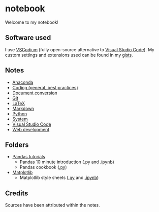# notebook

Welcome to my notebook! 

## Software used 

I use [VSCodium](https://vscodium.github.io/) (fully open-source alternative to [Visual Studio Code](https://code.visualstudio.com/)). My custom settings and extensions used can be found in my [gists](https://gist.github.com/nmstreethran). 

## Notes

- [Anaconda](anaconda-prompts.md)
- [Coding (general, best practices)](coding-notes.md)
- [Document conversion](doc-conversion-notes.md)
- [Git](git-notes.md)
- [LaTeX](latex-notes.md)
- [Markdown](markdown-notes.md)
- [Python](python-notes.md)
- [System](system-notes.md)
- [Visual Studio Code](vscode-notes.md)
- [Web development](webdev-notes.md)

## Folders

- [Pandas tutorials](pandas/)
  - Pandas 10 minute introduction ([.py](pandas/pandas-10-min-intro/pandas-10-min-intro.py) and [.ipynb](pandas/pandas-10-min-intro/pandas-10-min-intro.ipynb))
  - Pandas cookbook ([.py](pandas/pandas-cookbook/pandas-cookbook.py))
- [Matplotlib](matplotlib/)
  - Matplotlib style sheets ([.py](matplotlib/matplotlib-style-sheets.py) and [.ipynb](matplotlib/matplotlib-style-sheets.ipynb))

## Credits

Sources have been attributed within the notes.
